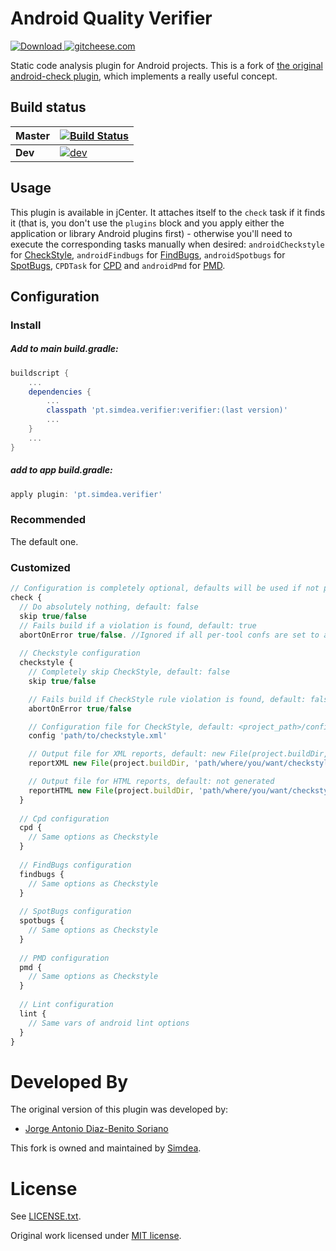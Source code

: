 Android Quality Verifier
===============
[ ![Download][14] ][15] [![gitcheese.com][16]][17]

Static code analysis plugin for Android projects.
This is a fork of [the original android-check plugin][1], which implements a really useful concept.

Build status
------------

| Master   | [![Build Status][11]][13] |
|----------|-------------|
| **Dev** | [![dev][12]][13] |

Usage
-----
This plugin is available in jCenter. It attaches itself to the `check` task if it finds it (that is, you don't use the `plugins` block and you apply either the application or library Android plugins first) - otherwise you'll need to execute the corresponding tasks manually when desired: `androidCheckstyle` for [CheckStyle][3], `androidFindbugs` for [FindBugs][4], `androidSpotbugs` for [SpotBugs][10], `CPDTask`  for [CPD][5] and `androidPmd` for [PMD][6].

Configuration
-------------

### Install

##### Add to main build.gradle:
```gradle
buildscript {
    ...
    dependencies {
        ...
        classpath 'pt.simdea.verifier:verifier:(last version)'
        ...
    }
    ...
}
```

##### add to app build.gradle:
```gradle
apply plugin: 'pt.simdea.verifier'
```
### Recommended

The default one.

### Customized

```js
// Configuration is completely optional, defaults will be used if not present
check {
  // Do absolutely nothing, default: false
  skip true/false
  // Fails build if a violation is found, default: true
  abortOnError true/false. //Ignored if all per-tool confs are set to abortOnError false (see below)
  
  // Checkstyle configuration
  checkstyle {
    // Completely skip CheckStyle, default: false
    skip true/false

    // Fails build if CheckStyle rule violation is found, default: false
    abortOnError true/false

    // Configuration file for CheckStyle, default: <project_path>/config/checkstyle.xml, if non-existent then <project_path>/<module_path>/config/checkstyle.xml, if non-existent then plugin/src/main/resources/checkstyle/conf-default.xml
    config 'path/to/checkstyle.xml'

    // Output file for XML reports, default: new File(project.buildDir, 'outputs/checkstyle/checkstyle.xml')
    reportXML new File(project.buildDir, 'path/where/you/want/checkstyle.xml')

    // Output file for HTML reports, default: not generated
    reportHTML new File(project.buildDir, 'path/where/you/want/checkstyle.html')
  }
  
  // Cpd configuration
  cpd {
    // Same options as Checkstyle
  }
  
  // FindBugs configuration
  findbugs {
    // Same options as Checkstyle
  }
  
  // SpotBugs configuration
  spotbugs {
    // Same options as Checkstyle
  }
  
  // PMD configuration
  pmd {
    // Same options as Checkstyle
  }
  
  // Lint configuration
  lint {
    // Same vars of android lint options
  }
}
```

Developed By
============

The original version of this plugin was developed by:

  - [Jorge Antonio Diaz-Benito Soriano][9]

This fork is owned and maintained by [Simdea][2].

License
=======

See [LICENSE.txt][7].

Original work licensed under [MIT license][8].

[1]: https://github.com/stoyicker/android-check-2
[2]: http://simdea.pt/
[3]: http://checkstyle.sourceforge.net/
[4]: http://findbugs.sourceforge.net/
[5]: https://pmd.github.io/pmd-5.7.0/usage/cpd-usage.html
[6]: https://pmd.github.io/
[7]: LICENSE.txt
[8]: https://github.com/noveogroup/android-check/blob/master/LICENSE.txt
[9]: https://www.linkedin.com/in/jorgediazbenitosoriano
[10]: https://spotbugs.github.io
[11]: https://travis-ci.org/Simdea/android-quality-verifier.svg?branch=master
[12]: https://travis-ci.org/Simdea/android-quality-verifier.svg?branch=dev
[13]: https://travis-ci.org/Simdea/android-quality-verifier
[14]: https://api.bintray.com/packages/simdea/android-quality-verifier/pt.simdea.verifier/images/download.svg
[15]: https://bintray.com/simdea/android-quality-verifier/pt.simdea.verifier/_latestVersion
[16]: https://s3.amazonaws.com/gitcheese-ui-master/images/badge.svg
[17]: https://www.gitcheese.com/donate/users/1757083/repos/87924699